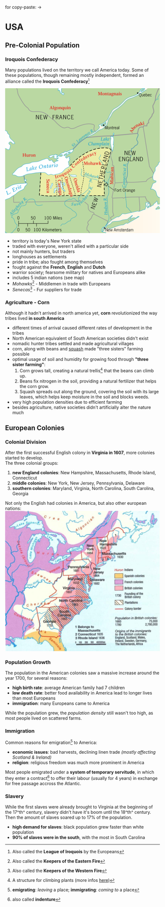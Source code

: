 for copy-paste: →

# USA

## Pre-Colonial Population

### Iroquois Confederacy

Many populations lived on the territory we call America today. Some of these populations, though remaining mostly independent, formed an alliance called the **Iroquois Confederacy**[^1]

![Extract from OneNote, map of indians](indian-map.png "Distribution of territory")

- territory is today's New York state
- traded with everyone, weren't allied with a particular side
- not mainly hunters, but traders
- longhouses as settlements
- pride in tribe; also fought among themselves
- fought against the **French**, **English** and **Dutch**
- warrior society; fearsome military for natives and Europeans alike
- includes 5 indian nations (see map)
- _Mohawks_[^2] - Middlemen in trade with Europeans
- _Senecas_[^3] - Fur suppliers for trade

### Agriculture - Corn

Although it hadn't arrived in north america yet, **corn** revolutionized the way tribes lived **in south America**

<!--prettier-ignore-->
- different times of arrival caused different rates of development in the tribes
- North American equivalent of South American societies didn't exist
- nomadic hunter tribes settled and made agricultural villages
- corn, along with beans and [squash](https://en.wikipedia.org/wiki/Cucurbita "Wikipedia - squash (plant)") made "three sisters" farming possible
- optimal usage of soil and humidity for growing food through **"three sister farming"**:
    1. Corn grows tall, creating a natural trellis[^4] that the beans can climb up.
    2. Beans fix nitrogen in the soil, providing a natural fertilizer that helps the corn grow.
    3. Squash spreads out along the ground, covering the soil with its large leaves, which helps keep moisture in the soil and blocks weeds.
- very high population densities due to efficient farming
- besides agriculture, native societies didn't artificially alter the nature much

## European Colonies

### Colonial Division

After the first successful English colony in **Virginia in 1607**, more colonies started to develop.<br>
The three colonial groups:

1. **new England colonies**: New Hampshire, Massachusetts, Rhode Island, Connecticut
2. **middle colonies**: New York, New Jersey, Pennsylvania, Delaware
3. **southern colonies**: Maryland, Virginia, North Carolina, South Carolina, Georgia

Not only the English had colonies in America, but also other european nations:
![Colony map from OneNote](colony-map.png "Division of the colonies")

### Population Growth

The population in the American colonies saw a massive increase around the year 1700, for several reasons:

- **high birth rate**: average American family had 7 children
- **low death rate**: better food availability in America lead to longer lives than most Europeans
- **immigration**: many Europeans came to America

While the population grew, the _population density_ still wasn't too high, as most people lived on scattered farms.

### Immigration

Common reasons for emigration[^5] to America:

- **economic issues**: bad harvests, declining linen trade _(mostly affecting Scotland & Ireland)_
- **religion**: religious freedom was much more prominent in America

Most people emigrated under a **system of temporary servitude**, in which they enter a contract[^6] to offer their labour (usually for 4 years) in exchange for free passage accross the Atlantic.

### Slavery

While the first slaves were already brought to Virginia at the beginning of the 17^th^ century, slavery didn't have it's boom until the 18^th^ century. Then the amount of slaves soared up to 17% of the population.

- **high demand for slaves**: black population grew faster than white population
- **90% of slaves were in the south**, with the most in South Carolina

[^1]: Also called the **League of Iroquois** by the Europeans

[^2]: Also called the **Keepers of the Eastern Fire**

[^3]: Also called the **Keepers of the Western Fire**

[^4]: A structure for climbing plants (more infos [here](<https://en.wikipedia.org/wiki/Trellis_(architecture)> "Wikipedia - Trellis (architecture)"))

[^5]: **emigrating**: _leaving_ a place; **immigrating**: _coming to_ a place

[^6]: also called **indenture**
